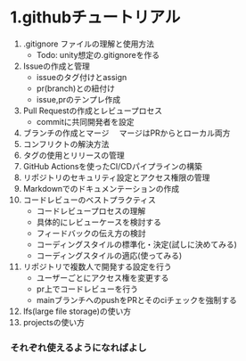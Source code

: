 # 1.githubチュートリアル
1. .gitignore ファイルの理解と使用方法
   - Todo: unity想定の.gitignoreを作る
2. Issueの作成と管理
   - issueのタグ付けとassign
   -  pr(branch)との紐付け
   - issue,prのテンプレ作成
3. Pull Requestの作成とレビュープロセス
   - commitに共同開発者を設定
4. ブランチの作成とマージ
　マージはPRからとローカル両方
5. コンフリクトの解決方法
6. タグの使用とリリースの管理
7. GitHub Actionsを使ったCI/CDパイプラインの構築
8. リポジトリのセキュリティ設定とアクセス権限の管理
9. Markdownでのドキュメンテーションの作成
10. コードレビューのベストプラクティス
    - コードレビュープロセスの理解
    - 具体的にレビューケースを検討する
    - フィードバックの伝え方の検討
    - コーディングスタイルの標準化・決定(試しに決めてみる)
    - コーディングスタイルの適応(使ってみる)
11. リポジトリで複数人で開発する設定を行う
    - ユーザーごとにアクセス権を変更する
    - pr上でコードレビューを行う
    - mainブランチへのpushをPRとそのciチェックを強制する
12. lfs(large file storage)の使い方
13. projectsの使い方  
### それぞれ使えるようになればよし